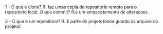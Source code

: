 1 - O que e clone?
R. faz umas copia do repositorio remoto para o repositorio local.
O que  commit?  R.e um empacotamento de alteracoes. 

3 - O que e um repositorio?  R. E parte do projeto(onde guardo os arquivo do projeto)
